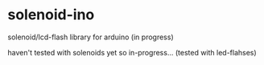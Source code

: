 # solenoid-ino
solenoid/lcd-flash library for arduino (in progress)


haven't tested with solenoids yet so in-progress... (tested with led-flahses)
